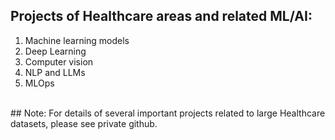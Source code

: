 ## Projects of Healthcare areas and related ML/AI:
1. Machine learning models
2. Deep Learning
3. Computer vision
4. NLP and LLMs
5. MLOps
<br />
## Note: For details of several important projects related to large Healthcare datasets, please see private github.
